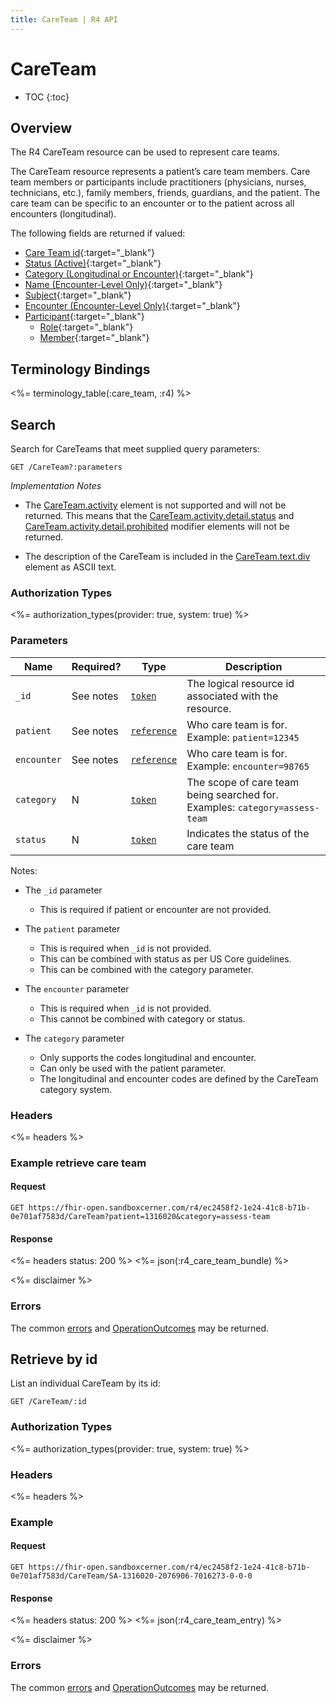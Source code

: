 ```yaml
---
title: CareTeam | R4 API
---
```


# CareTeam

* TOC
{:toc}

## Overview

The R4 CareTeam resource can be used to represent care teams.

The CareTeam resource represents a patient’s care team members. Care team members or participants include practitioners (physicians, nurses, technicians, etc.), family members, friends, guardians, and the patient. The care team can be specific to an encounter or to the patient across all encounters (longitudinal).

The following fields are returned if valued:

* [Care Team id](http://hl7.org/fhir/resource-definitions.html#Resource.id){:target="_blank"}
* [Status (Active)](http://hl7.org/fhir/careteam-definitions.html#CareTeam.status){:target="_blank"}
* [Category (Longitudinal or Encounter)](http://hl7.org/fhir/careteam-definitions.html#CareTeam.category){:target="_blank"}
* [Name (Encounter-Level Only)](http://hl7.org/fhir/careteam-definitions.html#CareTeam.name){:target="_blank"}
* [Subject](http://hl7.org/fhir/careteam-definitions.html#CareTeam.subject){:target="_blank"}
* [Encounter (Encounter-Level Only)]( http://hl7.org/fhir/careteam-definitions.html#CareTeam.encounter){:target="_blank"}
* [Participant](http://hl7.org/fhir/careteam-definitions.html#CareTeam.participant){:target="_blank"}
  * [Role](http://hl7.org/fhir/careteam-definitions.html#CareTeam.participant.role){:target="_blank"}
  * [Member](http://hl7.org/fhir/careteam-definitions.html#CareTeam.participant.member){:target="_blank"}

## Terminology Bindings

<%= terminology_table(:care_team, :r4) %>


## Search

Search for CareTeams that meet supplied query parameters:

    GET /CareTeam?:parameters

_Implementation Notes_

* The [CareTeam.activity] element is not supported and will not be returned. This means that the [CareTeam.activity.detail.status] and [CareTeam.activity.detail.prohibited] modifier elements will not be returned.

* The description of the CareTeam is included in the [CareTeam.text.div] element as ASCII text.

### Authorization Types

<%= authorization_types(provider: true, system: true) %>

### Parameters

 Name         | Required? | Type          | Description
--------------|-----------|---------------|--------------
 `_id`        | See notes | [`token`]     | The logical resource id associated with the resource.
 `patient`    | See notes | [`reference`] | Who care team is for. Example: `patient=12345`
 `encounter`  | See notes | [`reference`] | Who care team is for. Example: `encounter=98765`
 `category`   | N         | [`token`]     | The scope of care team being searched for. Examples: `category=assess-team`
 `status`     | N         | [`token`]     | Indicates the status of the care team


Notes:

- The `_id` parameter
  - This is required if patient or encounter are not provided.

- The `patient` parameter
  - This is required when `_id` is not provided.
  - This can be combined with status as per US Core guidelines.
  - This can be combined with the category parameter.

- The `encounter` parameter
  - This is required when `_id` is not provided.
  - This cannot be combined with category or status.

- The `category` parameter
  - Only supports the codes longitudinal and encounter.
  - Can only be used with the patient parameter.
  - The longitudinal and encounter codes are defined by the CareTeam category system.

### Headers

 <%= headers %>

### Example retrieve care team

#### Request

    GET https://fhir-open.sandboxcerner.com/r4/ec2458f2-1e24-41c8-b71b-0e701af7583d/CareTeam?patient=1316020&category=assess-team

#### Response

<%= headers status: 200 %>
<%= json(:r4_care_team_bundle) %>

<%= disclaimer %>

### Errors

The common [errors] and [OperationOutcomes] may be returned.

## Retrieve by id

List an individual CareTeam by its id:

    GET /CareTeam/:id

### Authorization Types

<%= authorization_types(provider: true, system: true) %>

### Headers

<%= headers %>

### Example

#### Request

    GET https://fhir-open.sandboxcerner.com/r4/ec2458f2-1e24-41c8-b71b-0e701af7583d/CareTeam/SA-1316020-2076906-7016273-0-0-0

#### Response

<%= headers status: 200 %>
<%= json(:r4_care_team_entry) %>

<%= disclaimer %>

### Errors

The common [errors] and [OperationOutcomes] may be returned.

[CareTeam.activity]: https://www.hl7.org/fhir/careteam-definitions.html#CareTeam.activity
[CareTeam.activity.detail.status]: https://www.hl7.org/fhir/careteam-definitions.html#CareTeam.activity.detail.status
[CareTeam.activity.detail.prohibited]: https://www.hl7.org/fhir/careteam-definitions.html#CareTeam.activity.detail.prohibited
[CareTeam.participant]: http://hl7.org/fhir/r4/careteam-definitions.html#CareTeam.participant
[CareTeam.text.div]: https://www.hl7.org/fhir/careteam-definitions.html#CareTeam.text.div
[`token`]: http://hl7.org/fhir/r4/search.html#token
[`reference`]: http://hl7.org/fhir/r4/search.html#reference
[`number`]: http://hl7.org/fhir/r4/search.html#number
[errors]: ../../#client-errors
[OperationOutcomes]: ../../#operation-outcomes
